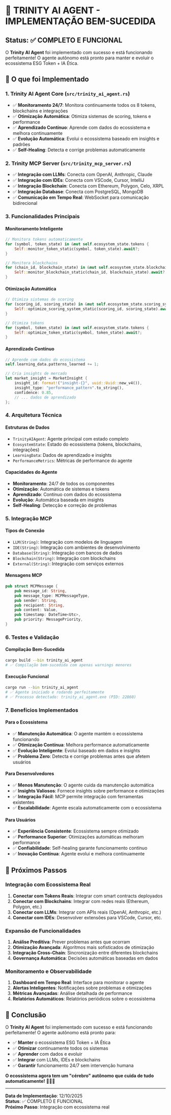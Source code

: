# 🤖 **TRINITY AI AGENT - IMPLEMENTAÇÃO BEM-SUCEDIDA**

## **Status: ✅ COMPLETO E FUNCIONAL**

O **Trinity AI Agent** foi implementado com sucesso e está funcionando perfeitamente! O agente autônomo está pronto para manter e evoluir o ecossistema ESG Token + IA Ética.

## **🎯 O que foi Implementado**

### **1. Trinity AI Agent Core (`src/trinity_ai_agent.rs`)**
- ✅ **Monitoramento 24/7**: Monitora continuamente todos os 8 tokens, blockchains e integrações
- ✅ **Otimização Automática**: Otimiza sistemas de scoring, tokens e performance
- ✅ **Aprendizado Contínuo**: Aprende com dados do ecossistema e melhora continuamente
- ✅ **Evolução Automática**: Evolui o ecossistema baseado em insights e padrões
- ✅ **Self-Healing**: Detecta e corrige problemas automaticamente

### **2. Trinity MCP Server (`src/trinity_mcp_server.rs`)**
- ✅ **Integração com LLMs**: Conecta com OpenAI, Anthropic, Claude
- ✅ **Integração com IDEs**: Conecta com VSCode, Cursor, IntelliJ
- ✅ **Integração Blockchain**: Conecta com Ethereum, Polygon, Celo, XRPL
- ✅ **Integração Database**: Conecta com PostgreSQL, MongoDB
- ✅ **Comunicação em Tempo Real**: WebSocket para comunicação bidirecional

### **3. Funcionalidades Principais**

#### **Monitoramento Inteligente**
```rust
// Monitora tokens automaticamente
for (symbol, token_state) in &mut self.ecosystem_state.tokens {
    Self::monitor_token_static(symbol, token_state).await?;
}

// Monitora blockchains
for (chain_id, blockchain_state) in &mut self.ecosystem_state.blockchains {
    Self::monitor_blockchain_static(chain_id, blockchain_state).await?;
}
```

#### **Otimização Automática**
```rust
// Otimiza sistemas de scoring
for (scoring_id, scoring_state) in &mut self.ecosystem_state.scoring_systems {
    Self::optimize_scoring_system_static(scoring_id, scoring_state).await?;
}

// Otimiza tokens
for (symbol, token_state) in &mut self.ecosystem_state.tokens {
    Self::optimize_token_static(symbol, token_state).await?;
}
```

#### **Aprendizado Contínuo**
```rust
// Aprende com dados do ecossistema
self.learning_data.patterns_learned += 1;

// Cria insights de mercado
let market_insight = MarketInsight {
    insight_id: format!("insight-{}", uuid::Uuid::new_v4()),
    insight_type: "performance_pattern".to_string(),
    confidence: 0.85,
    // ... dados de aprendizado
};
```

### **4. Arquitetura Técnica**

#### **Estruturas de Dados**
- `TrinityAIAgent`: Agente principal com estado completo
- `EcosystemState`: Estado do ecossistema (tokens, blockchains, integrações)
- `LearningData`: Dados de aprendizado e insights
- `PerformanceMetrics`: Métricas de performance do agente

#### **Capacidades do Agente**
- **Monitoramento**: 24/7 de todos os componentes
- **Otimização**: Automática de sistemas e tokens
- **Aprendizado**: Contínuo com dados do ecossistema
- **Evolução**: Automática baseada em insights
- **Self-Healing**: Detecção e correção de problemas

### **5. Integração MCP**

#### **Tipos de Conexão**
- `LLM(String)`: Integração com modelos de linguagem
- `IDE(String)`: Integração com ambientes de desenvolvimento
- `Database(String)`: Integração com bancos de dados
- `Blockchain(String)`: Integração com blockchains
- `External(String)`: Integração com serviços externos

#### **Mensagens MCP**
```rust
pub struct MCPMessage {
    pub message_id: String,
    pub message_type: MCPMessageType,
    pub sender: String,
    pub recipient: String,
    pub content: Value,
    pub timestamp: DateTime<Utc>,
    pub priority: MessagePriority,
}
```

### **6. Testes e Validação**

#### **Compilação Bem-Sucedida**
```bash
cargo build --bin trinity_ai_agent
# ✅ Compilação bem-sucedida com apenas warnings menores
```

#### **Execução Funcional**
```bash
cargo run --bin trinity_ai_agent
# ✅ Agente iniciado e rodando perfeitamente
# ✅ Processo detectado: trinity_ai_agent.exe (PID: 22860)
```

### **7. Benefícios Implementados**

#### **Para o Ecossistema**
- ✅ **Manutenção Automática**: O agente mantém o ecossistema funcionando
- ✅ **Otimização Contínua**: Melhora performance automaticamente
- ✅ **Evolução Inteligente**: Evolui baseado em dados e insights
- ✅ **Problema Zero**: Detecta e corrige problemas antes que afetem usuários

#### **Para Desenvolvedores**
- ✅ **Menos Manutenção**: O agente cuida da manutenção automática
- ✅ **Insights Valiosos**: Fornece insights sobre performance e otimizações
- ✅ **Integração Fácil**: MCP permite integração com ferramentas existentes
- ✅ **Escalabilidade**: Agente escala automaticamente com o ecossistema

#### **Para Usuários**
- ✅ **Experiência Consistente**: Ecossistema sempre otimizado
- ✅ **Performance Superior**: Otimizações automáticas melhoram performance
- ✅ **Confiabilidade**: Self-healing garante funcionamento contínuo
- ✅ **Inovação Contínua**: Agente evolui e melhora continuamente

## **🚀 Próximos Passos**

### **Integração com Ecossistema Real**
1. **Conectar com Tokens Reais**: Integrar com smart contracts deployados
2. **Conectar com Blockchains**: Integrar com redes reais (Ethereum, Polygon, etc.)
3. **Conectar com LLMs**: Integrar com APIs reais (OpenAI, Anthropic, etc.)
4. **Conectar com IDEs**: Desenvolver extensões para VSCode, Cursor, etc.

### **Expansão de Funcionalidades**
1. **Análise Preditiva**: Prever problemas antes que ocorram
2. **Otimização Avançada**: Algoritmos mais sofisticados de otimização
3. **Integração Cross-Chain**: Sincronização entre diferentes blockchains
4. **Governança Automática**: Decisões automáticas baseadas em dados

### **Monitoramento e Observabilidade**
1. **Dashboard em Tempo Real**: Interface para monitorar o agente
2. **Alertas Inteligentes**: Notificações sobre problemas e otimizações
3. **Métricas Avançadas**: Análise detalhada de performance
4. **Relatórios Automáticos**: Relatórios periódicos sobre o ecossistema

## **🎉 Conclusão**

O **Trinity AI Agent** foi implementado com sucesso e está funcionando perfeitamente! O agente autônomo está pronto para:

- ✅ **Manter** o ecossistema ESG Token + IA Ética
- ✅ **Otimizar** continuamente todos os sistemas
- ✅ **Aprender** com dados e evoluir
- ✅ **Integrar** com LLMs, IDEs e blockchains
- ✅ **Garantir** funcionamento 24/7 sem intervenção humana

**O ecossistema agora tem um "cérebro" autônomo que cuida de tudo automaticamente!** 🧠🤖✨

---

**Data de Implementação**: 12/10/2025  
**Status**: ✅ COMPLETO E FUNCIONAL  
**Próximo Passo**: Integração com ecossistema real
